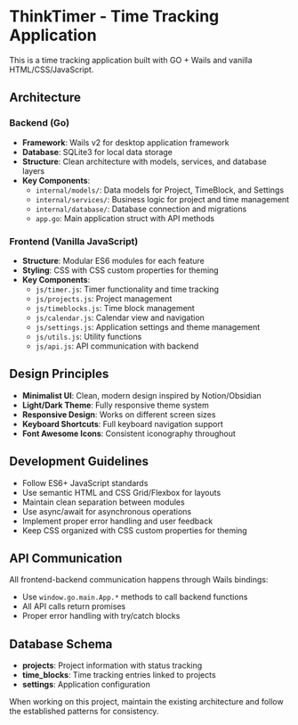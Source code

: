 <!-- Use this file to provide workspace-specific custom instructions to Copilot. For more details, visit https://code.visualstudio.com/docs/copilot/copilot-customization#_use-a-githubcopilotinstructionsmd-file -->

# ThinkTimer - Time Tracking Application

This is a time tracking application built with GO + Wails and vanilla HTML/CSS/JavaScript.

## Architecture

### Backend (Go)
- **Framework**: Wails v2 for desktop application framework
- **Database**: SQLite3 for local data storage
- **Structure**: Clean architecture with models, services, and database layers
- **Key Components**:
  - `internal/models/`: Data models for Project, TimeBlock, and Settings
  - `internal/services/`: Business logic for project and time management
  - `internal/database/`: Database connection and migrations
  - `app.go`: Main application struct with API methods

### Frontend (Vanilla JavaScript)
- **Structure**: Modular ES6 modules for each feature
- **Styling**: CSS with CSS custom properties for theming
- **Key Components**:
  - `js/timer.js`: Timer functionality and time tracking
  - `js/projects.js`: Project management
  - `js/timeblocks.js`: Time block management
  - `js/calendar.js`: Calendar view and navigation
  - `js/settings.js`: Application settings and theme management
  - `js/utils.js`: Utility functions
  - `js/api.js`: API communication with backend

## Design Principles
- **Minimalist UI**: Clean, modern design inspired by Notion/Obsidian
- **Light/Dark Theme**: Fully responsive theme system
- **Responsive Design**: Works on different screen sizes
- **Keyboard Shortcuts**: Full keyboard navigation support
- **Font Awesome Icons**: Consistent iconography throughout

## Development Guidelines
- Follow ES6+ JavaScript standards
- Use semantic HTML and CSS Grid/Flexbox for layouts
- Maintain clean separation between modules
- Use async/await for asynchronous operations
- Implement proper error handling and user feedback
- Keep CSS organized with CSS custom properties for theming

## API Communication
All frontend-backend communication happens through Wails bindings:
- Use `window.go.main.App.*` methods to call backend functions
- All API calls return promises
- Proper error handling with try/catch blocks

## Database Schema
- **projects**: Project information with status tracking
- **time_blocks**: Time tracking entries linked to projects
- **settings**: Application configuration

When working on this project, maintain the existing architecture and follow the established patterns for consistency.
